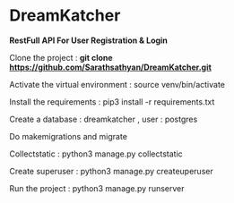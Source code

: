 # DreamKatcher
**RestFull API For User Registration & Login**

Clone the project : **git clone https://github.com/Sarathsathyan/DreamKatcher.git**

Activate the virtual environment : source venv/bin/activate

Install the requirements : pip3 install -r requirements.txt

Create a database : dreamkatcher   ,   user : postgres

Do makemigrations and migrate

Collectstatic : python3 manage.py collectstatic

Create superuser : python3 manage.py createuperuser

Run the project : python3 manage.py runserver
